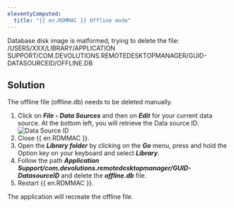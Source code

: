 ```yaml
---
eleventyComputed:
  title: "{{ en.RDMMAC }} Offline mode"
---
```

Database disk image is malformed, trying to delete the file: /USERS/XXX/LIBRARY/APPLICATION SUPPORT/COM.DEVOLUTIONS.REMOTEDESKTOPMANAGER/GUID-DATASOURCEID/OFFLINE.DB

## Solution

The offline file (offline.db) needs to be deleted manually.

1. Click on ***File - Data Sources*** and then on ***Edit*** for your current data source. At the bottom left, you will retrieve the Data source ID.
![Data Source ID](https://cdnweb.devolutions.net/docs/docs_en_kb_KB4001.png)
1. Close {{ en.RDMMAC }}.
1. Open the ***Library folder*** by clicking on the ***Go*** menu, press and hold the Option key on your keyboard and select ***Library***.
1. Follow the path ***Application Support/com.devolutions.remotedesktopmanager/GUID-DatasourceID*** and delete the ***offline.db*** file.
1. Restart {{ en.RDMMAC }}.

The application will recreate the offline file.
